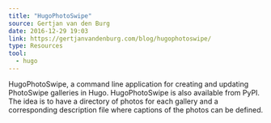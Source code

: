 ```yaml
---
title: "HugoPhotoSwipe"
source: Gertjan van den Burg
date: 2016-12-29 19:03
link: https://gertjanvandenburg.com/blog/hugophotoswipe/
type: Resources
tool:
  - hugo
---
```

HugoPhotoSwipe, a command line application for creating and updating PhotoSwipe galleries in Hugo. HugoPhotoSwipe is also available from PyPI. The idea is to have a directory of photos for each gallery and a corresponding description file where captions of the photos can be defined. 





